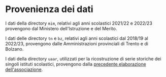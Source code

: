 # Provenienza dei dati

I dati della directory `mim`, relativi agli anni scolastici 2021/22 e 2022/23 provengono dal Ministero dell'Istruzione e del Merito.

I dati delle directory `tn` e `bz`, relativi agli anni scolastici dal 2018/19 al 2022/23, provengono dalle Amministrazioni provinciali di Trento e di Bolzano.

I dati della directory `uaar`, utilizzati per la ricostruzione di serie storiche dei singoli istituti scolastici, provengono dalla [precedente elaborazione dell'associazione](https://blog.uaar.it/2022/06/09/datibenecomune-e-uaar-ecco-i-dati-su-irc/).

